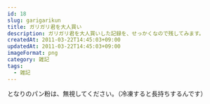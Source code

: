 ```yaml
---
id: 18
slug: garigarikun
title: ガリガリ君を大人買い
description: ガリガリ君を大人買いした記録を、せっかくなので残してみます。
createdAt: 2011-03-22T14:45:03+09:00
updatedAt: 2011-03-22T14:45:03+09:00
imageFormat: png
category: 雑記
tags:
  - 雑記
---
```


<app-photo-image article-id="18" img-file-name="garigari_otona_gai.jpeg" caption="ガリガリ君を大人買い"></app-photo-image>

となりのパン粉は、無視してください。（冷凍すると長持ちするんです）
